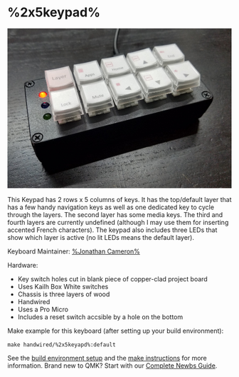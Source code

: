 # %2x5keypad%

![%2x5keypad%](2x5keypad-small.jpg)

This Keypad has 2 rows x 5 columns of keys. It has the top/default layer that
has a few handy navigation keys as well as one dedicated key to cycle through
the layers. The second layer has some media keys. The third and fourth layers
are currently undefined (although I may use them for inserting accented French
characters). The keypad also includes three LEDs that show which layer is
active (no lit LEDs means the default layer).

Keyboard Maintainer: [%Jonathan Cameron%](https://github.com/jmcameron)  

Hardware:
  * Key switch holes cut in blank piece of copper-clad project board
  * Uses Kailh Box White switches
  * Chassis is three layers of wood
  * Handwired
  * Uses a Pro Micro
  * Includes a reset switch accsible by a hole on the bottom

Make example for this keyboard (after setting up your build environment):

    make handwired/%2x5keyapd%:default

See the [build environment setup](https://docs.qmk.fm/#/getting_started_build_tools) and the [make instructions](https://docs.qmk.fm/#/getting_started_make_guide) for more information. Brand new to QMK? Start with our [Complete Newbs Guide](https://docs.qmk.fm/#/newbs).

